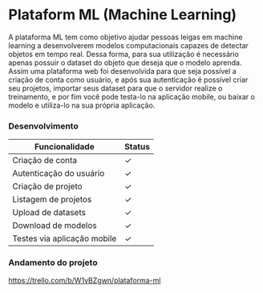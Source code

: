 # Plataform ML (Machine Learning)

A plataforma ML tem como objetivo ajudar pessoas leigas em machine learning a desenvolverem modelos computacionais capazes de detectar objetos em tempo real.
Dessa forma, para sua utilização é necessário apenas possuir o dataset do objeto que deseja que o modelo aprenda. Assim uma plataforma web foi desenvolvida para que seja possível a criação de conta como usuário, e após sua autenticação é possível criar seu projetos, importar seus dataset para que o servidor realize o treinamento, e por fim você pode testa-lo na aplicação mobile, ou baixar o modelo e utiliza-lo na sua própria aplicação.

### Desenvolvimento
| Funcionalidade | Status |
| ------ | ------ |
| Criação de conta | ✓ |
| Autenticação do usuário | ✓ |
| Criação de projeto | ✓ |
| Listagem de projetos | ✓ |
| Upload de datasets | ✓ |
| Download de modelos | ✓ |
| Testes via aplicação mobile | ✓ |

 
 ### Andamento do projeto
https://trello.com/b/W1vBZgwn/plataforma-ml
